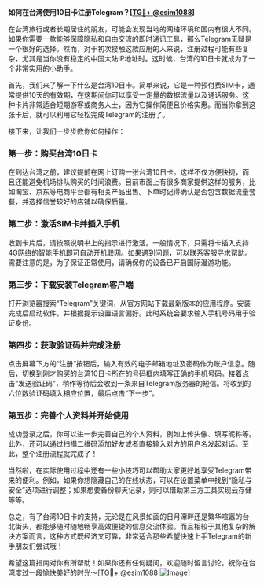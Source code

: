 **如何在台湾使用10日卡注册Telegram？[[TG💪+ @esim1088](https://t.me/s/esim1088)]**

在台湾旅行或者长期居住的朋友，可能会发现当地的网络环境和国内有很大不同。如果你需要一款能够保障隐私和自由交流的即时通讯工具，那么Telegram无疑是一个很好的选择。然而，对于初次接触这款应用的人来说，注册过程可能有些复杂，尤其是当你没有稳定的中国大陆IP地址时。这时候，台湾的10日卡就成为了一个非常实用的小助手。

首先，我们来了解一下什么是台湾10日卡。简单来说，它是一种预付费SIM卡，通常提供10天的有效期，在这期间你可以享受一定量的数据流量以及通话服务。这种卡片非常适合短期游客或商务人士，因为它操作简便且价格实惠。而当你拿到这张卡后，就可以利用它轻松完成Telegram的注册了。

接下来，让我们一步步教你如何操作：

### 第一步：购买台湾10日卡

在到达台湾之前，建议提前在网上订购一张台湾10日卡。这样不仅方便快捷，而且还能避免机场排队购买的时间浪费。目前市面上有很多商家提供这样的服务，比如淘宝、京东等电商平台都有相关产品出售。下单时记得确认是否包含数据流量套餐，并选择信誉较好的店铺以确保质量。

### 第二步：激活SIM卡并插入手机

收到卡片后，请按照说明书上的指示进行激活。一般情况下，只需将卡插入支持4G网络的智能手机即可自动开机联网。如果遇到问题，可以联系客服寻求帮助。需要注意的是，为了保证正常使用，请确保你的设备已开启国际漫游功能。

### 第三步：下载安装Telegram客户端

打开浏览器搜索“Telegram”关键词，从官方网站下载最新版本的应用程序。安装完成后启动软件，并根据提示设置语言偏好。此时系统会要求输入手机号码用于验证身份。

### 第四步：获取验证码并完成注册

点击屏幕下方的“注册”按钮后，输入有效的电子邮箱地址及密码作为账户信息。随后，切换到刚才购买的台湾10日卡所在的号码框内填写正确的手机号码。接着点击“发送验证码”，稍作等待后会收到一条来自Telegram服务器的短信。将收到的六位数验证码填入相应位置，最后点击“下一步”。

### 第五步：完善个人资料并开始使用

成功登录之后，你可以进一步完善自己的个人资料，例如上传头像、填写昵称等。此外，还可以通过扫描二维码添加好友或者直接输入对方的用户名发起对话。至此，整个注册流程就完成了！

当然啦，在实际使用过程中还有一些小技巧可以帮助大家更好地享受Telegram带来的便利。例如，如果你想隐藏自己的在线状态，可以在设置菜单中找到“隐私与安全”选项进行调整；如果想要备份聊天记录，则可以借助第三方工具实现云存储等等。

总之，有了台湾10日卡的支持，无论是在风景如画的日月潭畔还是繁华喧嚣的台北街头，都能够随时随地畅享高效便捷的信息交流体验。而且相较于其他复杂的解决方案而言，这种方式既经济又可靠，非常适合那些希望快速上手Telegram的新手朋友们尝试哦！

希望这篇指南对你有所帮助！如果你还有任何疑问，欢迎随时留言讨论。祝你在台湾度过一段愉快美好的时光～[[TG💪+ @esim1088](https://t.me/s/esim1088) ![Image](https://i.postimg.cc/4NQfJmqS/Snipaste-2025-05-13-00-14-12.png)]